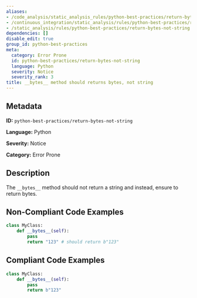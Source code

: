 ```yaml
---
aliases:
- /code_analysis/static_analysis_rules/python-best-practices/return-bytes-not-string
- /continuous_integration/static_analysis/rules/python-best-practices/return-bytes-not-string
- /static_analysis/rules/python-best-practices/return-bytes-not-string
dependencies: []
disable_edit: true
group_id: python-best-practices
meta:
  category: Error Prone
  id: python-best-practices/return-bytes-not-string
  language: Python
  severity: Notice
  severity_rank: 3
title: __bytes__ method should returns bytes, not string
---
```

<!--  SOURCED FROM https://github.com/DataDog/datadog-static-analyzer-rule-docs -->


## Metadata
**ID:** `python-best-practices/return-bytes-not-string`

**Language:** Python

**Severity:** Notice

**Category:** Error Prone

## Description
The `__bytes__` method should not return a string and instead, ensure to return bytes.

## Non-Compliant Code Examples
```python
class MyClass:
    def __bytes__(self):
        pass
        return "123" # should return b"123"
```

## Compliant Code Examples
```python
class MyClass:
    def __bytes__(self):
        pass
        return b"123"
```
